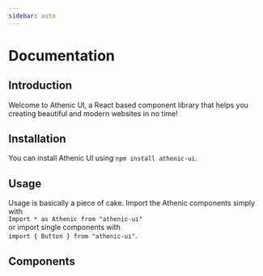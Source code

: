 ```yaml
---
sidebar: auto
---
```


# Documentation

## Introduction

Welcome to Athenic UI, a React based component library that helps you creating beautiful and modern websites in no time!

## Installation

You can install Athenic UI using `npm install athenic-ui`.

## Usage

Usage is basically a piece of cake. Import the Athenic components simply with <br>
`Import * as Athenic from "athenic-ui"` <br>
or import single components with <br>
`import { Button } from "athenic-ui"`.

## Components
